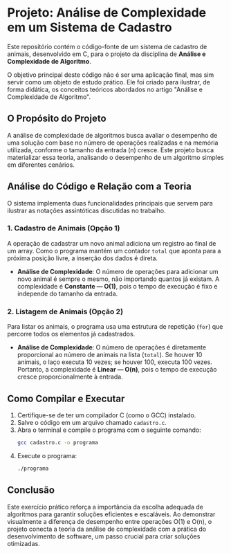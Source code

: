 # Projeto: Análise de Complexidade em um Sistema de Cadastro

Este repositório contém o código-fonte de um sistema de cadastro de animais, desenvolvido em C, para o projeto da disciplina de **Análise e Complexidade de Algoritmo**.

O objetivo principal deste código não é ser uma aplicação final, mas sim servir como um objeto de estudo prático. Ele foi criado para ilustrar, de forma didática, os conceitos teóricos abordados no artigo "Análise e Complexidade de Algoritmo".

## O Propósito do Projeto

A análise de complexidade de algoritmos busca avaliar o desempenho de uma solução com base no número de operações realizadas e na memória utilizada, conforme o tamanho da entrada (n) cresce. Este projeto busca materializar essa teoria, analisando o desempenho de um algoritmo simples em diferentes cenários.

## Análise do Código e Relação com a Teoria

O sistema implementa duas funcionalidades principais que servem para ilustrar as notações assintóticas discutidas no trabalho.

### 1. Cadastro de Animais (Opção 1)

A operação de cadastrar um novo animal adiciona um registro ao final de um array. Como o programa mantém um contador `total` que aponta para a próxima posição livre, a inserção dos dados é direta.

* **Análise de Complexidade**: O número de operações para adicionar um novo animal é sempre o mesmo, não importando quantos já existam. A complexidade é **Constante — O(1)**, pois o tempo de execução é fixo e independe do tamanho da entrada.

### 2. Listagem de Animais (Opção 2)

Para listar os animais, o programa usa uma estrutura de repetição (`for`) que percorre todos os elementos já cadastrados.

* **Análise de Complexidade**: O número de operações é diretamente proporcional ao número de animais na lista (`total`). Se houver 10 animais, o laço executa 10 vezes; se houver 100, executa 100 vezes. Portanto, a complexidade é **Linear — O(n)**, pois o tempo de execução cresce proporcionalmente à entrada.

## Como Compilar e Executar

1.  Certifique-se de ter um compilador C (como o GCC) instalado.
2.  Salve o código em um arquivo chamado `cadastro.c`.
3.  Abra o terminal e compile o programa com o seguinte comando:
    ```sh
    gcc cadastro.c -o programa
    ```
4.  Execute o programa:
    ```sh
    ./programa
    ```

## Conclusão

Este exercício prático reforça a importância da escolha adequada de algoritmos para garantir soluções eficientes e escaláveis. Ao demonstrar visualmente a diferença de desempenho entre operações O(1) e O(n), o projeto conecta a teoria da análise de complexidade com a prática do desenvolvimento de software, um passo crucial para criar soluções otimizadas.

